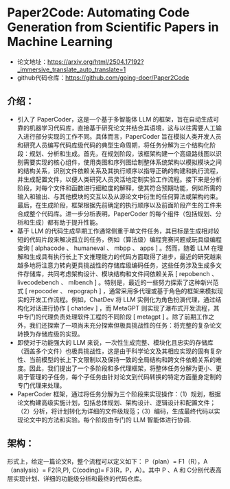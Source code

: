 # Paper2Code: Automating Code Generation from Scientific Papers in Machine Learning
- 论文地址：https://arxiv.org/html/2504.17192?_immersive_translate_auto_translate=1
- github代码仓库：https://github.com/going-doer/Paper2Code

## 介绍：
- 引入了 PaperCoder，这是一个基于多智能体 LLM 的框架，旨在自动生成可靠的机器学习代码库，直接基于研究论文并结合其语境，这与以往需要人工输入进行部分实现的工作不同。具体而言，PaperCoder 旨在模拟人类开发人员和研究人员编写代码库级代码的典型生命周期，将任务分解为三个结构化阶段：规划、分析和生成。首先，在规划阶段，该框架构建一个高级路线图以识别需要实现的核心组件，使用类图和序列图绘制整体系统架构以模拟模块之间的结构关系，识别文件依赖关系及其执行顺序以指导正确的构建和执行流程，并生成配置文件，以便人类研究人员灵活地定制实验工作流程。接下来是分析阶段，对每个文件和函数进行细粒度的解释，使其符合预期功能，例如所需的输入和输出、与其他模块的交互以及从源论文中衍生的任何算法或架构约束。最后，在生成阶段，框架根据先前确定的执行顺序以及前面阶段产生的工件来合成整个代码库。进一步分析表明，PaperCoder 的每个组件（包括规划、分析和生成）都有助于提升性能。
- 基于 LLM 的代码生成早期工作通常侧重于单文件任务，其目标是生成相对较短的代码片段来解决孤立的任务，例如（算法级）编程竞赛问题或玩具级编程查询 [ alphacode 、 humaneval 、 mbpp 、 apps ] 。然而，随着 LLM 在理解和生成具有执行长上下文推理能力的代码方面取得了进步，最近的研究越来越多地将注意力转向更具挑战性的存储库级编码任务，这些任务涉及生成多文件存储库，共同考虑架构设计、模块结构和文件间依赖关系 [ repobench 、 livecodebench 、 mlbench ] 。特别是，最近的一些努力探索了这种新兴范式 [ repocoder 、 repograph ] ，通常采用多代理或基于角色的框架来模拟现实的开发工作流程。例如，ChatDev 将 LLM 实例化为角色扮演代理，通过结构化对话进行协作 [ chatdev ] ，而 MetaGPT 则实现了瀑布式开发流程，其中专门的代理负责处理软件工程的不同阶段 [ metagpt ] 。除了前期工作之外，我们还探索了一项尚未充分探索但极具挑战性的任务：将完整的复杂论文转换为存储库级的实现。
- 即使对于功能强大的 LLM 来说，一次性生成完整、模块化且忠实的存储库（涵盖多个文件）也极具挑战性，这是由于科学论文及其相应实现的固有复杂性、当前模型的长上下文限制以及保持一致的全局结构和跨文件依赖关系的难度。因此，我们提出了一个多阶段和多代理框架，将整体任务分解为更小、更易于管理的子任务，每个子任务由针对论文到代码转换的特定方面量身定制的专门代理来处理。
- PaperCoder 框架，通过将任务分解为三个阶段来实现操作：（1）规划，根据论文构建高级实施计划，包括总体规划、架构设计、逻辑设计和配置文件；（2）分析，将计划转化为详细的文件级规范；（3）编码，生成最终代码以实现论文中的方法和实验。每个阶段由专门的 LLM 智能体进行协调.

## 架构：
形式上，给定一篇论文R，整个流程可以定义如下：
P（plan）= F1（R），A（analysis）= F2(R,P), C(coding)= F3(R，P，A）。其中 P 、A 和 C分别代表高层实现计划、详细的功能级分析和最终的代码仓库。
